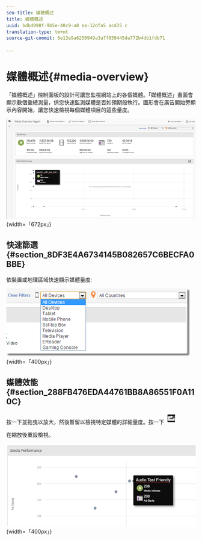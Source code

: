 ```yaml
---
seo-title: 媒體概述
title: 媒體概述
uuid: bdbd998f-9b5e-40c9-a8 ea-12dfa5 acd35 c
translation-type: tm+mt
source-git-commit: 6e13e9a6250949a3a7f059445da772b4db1fdb71

---
```



# 媒體概述{#media-overview}

「媒體概述」控制面板的設計可讓您監視網站上的各個媒體。「媒體概述」畫面會顯示數個彙總測量，供您快速監測媒體是否如預期般執行。圖形會在廣告開始旁顯示內容開始，讓您快速檢視每個媒體項目的這些量度。

![](assets/media_overview.png){width=「672px」}

## 快速篩選 {#section_8DF3E4A6734145B082657C6BECFA0BBE}

依裝置或地理區域快速顯示媒體量度:

![](assets/video-overview-report-filters.png){width=「400px」}

## 媒體效能 {#section_288FB476EDA44761BB8A86551F0A110C}

按一下並拖曳以放大，然後暫留以檢視特定媒體的詳細量度。按一下  ![](assets/video-overview-report-revert.png)

在縮放後重設檢視。

![](assets/media_overview_zoom.png){width=「400px」}

